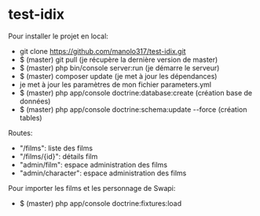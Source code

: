 # test-idix
Pour installer le projet en local: 
- git clone https://github.com/manolo317/test-idix.git
- $ (master) git pull (je récupère la dernière version de master)
- $ (master) php bin/console server:run (je démarre le serveur)
- $ (master) composer update (je met à jour les dépendances)
- je met à jour les paramètres de mon fichier parameters.yml
- $ (master) php app/console doctrine:database:create (création base de données)
- $ (master) php app/console doctrine:schema:update --force (création tables)

Routes:
- "/films": liste des films
- "/films/{id}": détails film
- "admin/film": espace administration des films
- "admin/character": espace administration des films

Pour importer les films et les personnage de Swapi:
- $ (master) php app/console doctrine:fixtures:load
